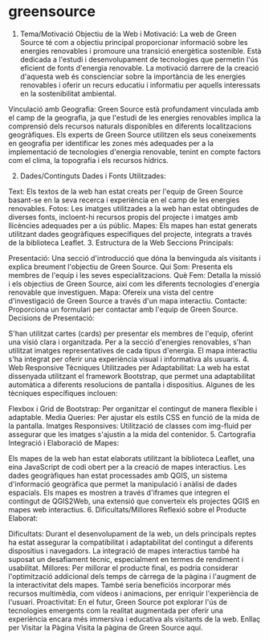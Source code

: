 # greensource
1. Tema/Motivació
Objectiu de la Web i Motivació:
La web de Green Source té com a objectiu principal proporcionar informació sobre les energies renovables i promoure una transició energètica sostenible. Està dedicada a l'estudi i desenvolupament de tecnologies que permetin l'ús eficient de fonts d'energia renovable. La motivació darrere de la creació d'aquesta web és conscienciar sobre la importància de les energies renovables i oferir un recurs educatiu i informatiu per aquells interessats en la sostenibilitat ambiental.

Vinculació amb Geografia:
Green Source està profundament vinculada amb el camp de la geografia, ja que l'estudi de les energies renovables implica la comprensió dels recursos naturals disponibles en diferents localitzacions geogràfiques. Els experts de Green Source utilitzen els seus coneixements en geografia per identificar les zones més adequades per a la implementació de tecnologies d'energia renovable, tenint en compte factors com el clima, la topografia i els recursos hídrics.

2. Dades/Continguts
Dades i Fonts Utilitzades:

Text: Els textos de la web han estat creats per l'equip de Green Source basant-se en la seva recerca i experiència en el camp de les energies renovables.
Fotos: Les imatges utilitzades a la web han estat obtingudes de diverses fonts, incloent-hi recursos propis del projecte i imatges amb llicències adequades per a ús públic.
Mapes: Els mapes han estat generats utilitzant dades geogràfiques específiques del projecte, integrats a través de la biblioteca Leaflet.
3. Estructura de la Web
Seccions Principals:

Presentació: Una secció d'introducció que dóna la benvinguda als visitants i explica breument l'objectiu de Green Source.
Qui Som: Presenta els membres de l'equip i les seves especialitzacions.
Què Fem: Detalla la missió i els objectius de Green Source, així com les diferents tecnologies d'energia renovable que investiguen.
Mapa: Ofereix una vista del centre d'investigació de Green Source a través d'un mapa interactiu.
Contacte: Proporciona un formulari per contactar amb l'equip de Green Source.
Decisions de Presentació:

S'han utilitzat cartes (cards) per presentar els membres de l'equip, oferint una visió clara i organitzada.
Per a la secció d'energies renovables, s'han utilitzat imatges representatives de cada tipus d'energia.
El mapa interactiu s'ha integrat per oferir una experiència visual i informativa als usuaris.
4. Web Responsive
Tècniques Utilitzades per Adaptabilitat:
La web ha estat dissenyada utilitzant el framework Bootstrap, que permet una adaptabilitat automàtica a diferents resolucions de pantalla i dispositius. Algunes de les tècniques específiques inclouen:

Flexbox i Grid de Bootstrap: Per organitzar el contingut de manera flexible i adaptable.
Media Queries: Per ajustar els estils CSS en funció de la mida de la pantalla.
Imatges Responsives: Utilització de classes com img-fluid per assegurar que les imatges s'ajustin a la mida del contenidor.
5. Cartografia
Integració i Elaboració de Mapes:

Els mapes de la web han estat elaborats utilitzant la biblioteca Leaflet, una eina JavaScript de codi obert per a la creació de mapes interactius.
Les dades geogràfiques han estat processades amb QGIS, un sistema d'informació geogràfica que permet la manipulació i anàlisi de dades espacials.
Els mapes es mostren a través d'iframes que integren el contingut de QGIS2Web, una extensió que converteix els projectes QGIS en mapes web interactius.
6. Dificultats/Millores
Reflexió sobre el Producte Elaborat:

Dificultats: Durant el desenvolupament de la web, un dels principals reptes ha estat assegurar la compatibilitat i adaptabilitat del contingut a diferents dispositius i navegadors. La integració de mapes interactius també ha suposat un desafiament tècnic, especialment en termes de rendiment i usabilitat.
Millores: Per millorar el producte final, es podria considerar l'optimització addicional dels temps de càrrega de la pàgina i l'augment de la interactivitat dels mapes. També seria beneficiós incorporar més recursos multimèdia, com vídeos i animacions, per enriquir l'experiència de l'usuari.
Proactivitat: En el futur, Green Source pot explorar l'ús de tecnologies emergents com la realitat augmentada per oferir una experiència encara més immersiva i educativa als visitants de la web.
Enllaç per Visitar la Pàgina
Visita la pàgina de Green Source aquí.

